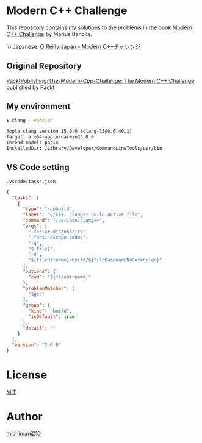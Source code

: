 Modern C++ Challenge
===

This repository contains my solutions to the problems in the book [Modern C++ Challenge](https://www.packtpub.com/application-development/modern-c-challenge) by Marius Bancila.

In Japanese: [O'Reilly Japan - Modern C++チャレンジ](https://www.oreilly.co.jp/books/9784873118697/)

## Original Repository

[PacktPublishing/The-Modern-Cpp-Challenge: The Modern C++ Challenge, published by Packt](https://github.com/PacktPublishing/The-Modern-Cpp-Challenge)

## My environment

```bash
$ clang --version

Apple clang version 15.0.0 (clang-1500.0.40.1)
Target: arm64-apple-darwin23.0.0
Thread model: posix
InstalledDir: /Library/Developer/CommandLineTools/usr/bin
```

## VS Code setting

`.vscode/tasks.json`

```json
{
  "tasks": [
    {
      "type": "cppbuild",
      "label": "C/C++: clang++ build active file",
      "command": "/usr/bin/clang++",
      "args": [
        "-fcolor-diagnostics",
        "-fansi-escape-codes",
        "-g",
        "${file}",
        "-o",
        "${fileDirname}/build/${fileBasenameNoExtension}"
      ],
      "options": {
        "cwd": "${fileDirname}"
      },
      "problemMatcher": [
        "$gcc"
      ],
      "group": {
        "kind": "build",
        "isDefault": true
      },
      "detail": ""
    }
  ],
  "version": "2.0.0"
}
```


# License

[MIT](https://github.com/michimani/modern-cpp-challenge/blob/main/LICENSE)

# Author

[michimani210](https://twitter.com/michimani210)

